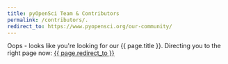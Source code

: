 ```yaml
---
title: pyOpenSci Team & Contributors
permalink: /contributors/.
redirect_to: https://www.pyopensci.org/our-community/
---
```


Oops - looks like you're looking for our {{ page.title }}. Directing you
to the right page now: <a href="{{ page.redirect_to }}"> {{ page.redirect_to }} </a>
